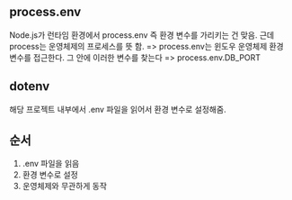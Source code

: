 ## process.env

Node.js가 런타임 환경에서 process.env 즉 환경 변수를 가리키는 건 맞음.
근데 process는 운영체제의 프로세스를 뜻 함.
=> process.env는 윈도우 운영체제 환경 변수를 접근한다. 그 안에 이러한 변수를 찾는다 => process.env.DB_PORT

## dotenv

해당 프로젝트 내부에서 .env 파일을 읽어서 환경 변수로 설정해줌.

## 순서

1. .env 파일을 읽음
2. 환경 변수로 설정
3. 운영체제와 무관하게 동작